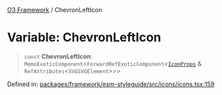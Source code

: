 [O3 Framework](../API.md) / ChevronLeftIcon

# Variable: ChevronLeftIcon

> `const` **ChevronLeftIcon**: `MemoExoticComponent`\<`ForwardRefExoticComponent`\<[`IconProps`](../type-aliases/IconProps.md) & `RefAttributes`\<`SVGSVGElement`\>\>\>

Defined in: [packages/framework/esm-styleguide/src/icons/icons.tsx:159](https://github.com/its-kios09/openmrs-esm-core/blob/main/packages/framework/esm-styleguide/src/icons/icons.tsx#L159)

